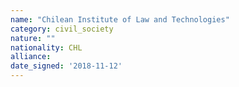 ```yaml
---
name: "Chilean Institute of Law and Technologies"
category: civil_society
nature: ""
nationality: CHL
alliance: 
date_signed: '2018-11-12'
---
```

    